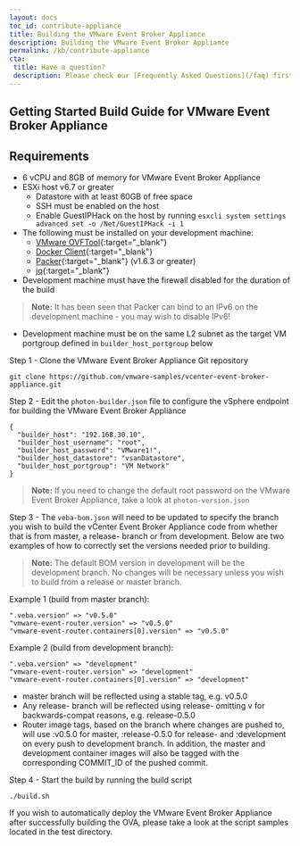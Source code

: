 ```yaml
---
layout: docs
toc_id: contribute-appliance
title: Building the VMware Event Broker Appliance 
description: Building the VMware Event Broker Appliance
permalink: /kb/contribute-appliance
cta:
 title: Have a question? 
 description: Please check our [Frequently Asked Questions](/faq) first.
---
```


## Getting Started Build Guide for VMware Event Broker Appliance

## Requirements

* 6 vCPU and 8GB of memory for VMware Event Broker Appliance
* ESXi host v6.7 or greater
  * Datastore with at least 60GB of free space
  * SSH must be enabled on the host
  * Enable GuestIPHack on the host by running `esxcli system settings advanced set -o /Net/GuestIPHack -i 1`
* The following must be installed on your development machine:
  * [VMware OVFTool](https://www.vmware.com/support/developer/ovf/){:target="_blank"}
  * [Docker Client](https://docs.docker.com/v17.09/engine/installation/){:target="_blank"}
  * [Packer](https://www.packer.io/intro/getting-started/install.html){:target="_blank"} (v1.6.3 or greater)
  * [jq](https://stedolan.github.io/jq/){:target="_blank"}
* Development machine must have the firewall disabled for the duration of the build
> **Note:** It has been seen that Packer can bind to an IPv6 on the development machine - you may wish to disable IPv6!
* Development machine must be on the same L2 subnet as the target VM portgroup defined in `builder_host_portgroup` below


Step 1 - Clone the VMware Event Broker Appliance Git repository

```
git clone https://github.com/vmware-samples/vcenter-event-broker-appliance.git
```

Step 2 - Edit the `photon-builder.json` file to configure the vSphere endpoint for building the VMware Event Broker Appliance

```
{
  "builder_host": "192.168.30.10",
  "builder_host_username": "root",
  "builder_host_password": "VMware1!",
  "builder_host_datastore": "vsanDatastore",
  "builder_host_portgroup": "VM Network"
}
```

> **Note:** If you need to change the default root password on the VMware Event Broker Appliance, take a look at `photon-version.json`

Step 3 - The `veba-bom.json` will need to be updated to specify the branch you wish to build the vCenter Event Broker Appliance code from whether that is from master, a release- branch or from development. Below are two examples of how to correctly set the versions needed prior to building.

> **Note:** The default BOM version in development will be the development branch. No changes will be necessary unless you wish to build from a release or master branch.

Example 1 (build from master branch):
```
".veba.version" => "v0.5.0"
"vmware-event-router.version" => "v0.5.0"
"vmware-event-router.containers[0].version" => "v0.5.0"
```

Example 2 (build from development branch):
```
".veba.version" => "development"
"vmware-event-router.version" => "development"
"vmware-event-router.containers[0].version" => "development"
```

* master branch will be reflected using a stable tag, e.g. v0.5.0
* Any release- branch will be reflected using release-<version> omitting v for backwards-compat reasons, e.g. release-0.5.0
* Router image tags, based on the branch where changes are pushed to, will use <image>:v0.5.0 for master, <image>:release-0.5.0 for release-<version> and <image>:development on every push to development branch. In addition, the master and development container images will also be tagged with the corresponding COMMIT_ID of the pushed commit.

Step 4 - Start the build by running the build script

```
./build.sh
````

If you wish to automatically deploy the VMware Event Broker Appliance after successfully building the OVA, please take a look at the script samples located in the test directory.

